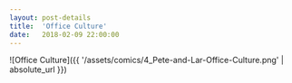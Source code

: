 ```yaml
---
layout: post-details
title:  'Office Culture'
date:   2018-02-09 22:00:00
---
```


![Office Culture]({{ '/assets/comics/4_Pete-and-Lar-Office-Culture.png' | absolute_url }})
